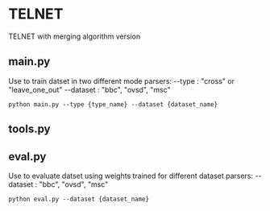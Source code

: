 # TELNET
TELNET with merging algorithm version

## main.py
Use to train datset in two different mode
parsers:
--type : "cross" or "leave_one_out"
--dataset : "bbc", "ovsd", "msc"
```
python main.py --type {type_name} --dataset {dataset_name}
```

## tools.py

## eval.py
Use to evaluate datset using weights trained for different dataset
parsers:
--dataset : "bbc", "ovsd", "msc"
```
python eval.py --dataset {dataset_name}
```

